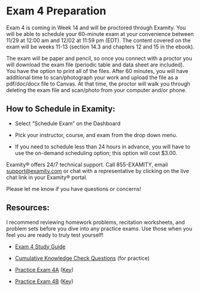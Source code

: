 # Exam 4 Preparation

Exam 4 is coming in Week 14 and will be proctored through Examity.  You will be able to schedule your 60-minute exam at your convenience between 11/29 at 12:00 am and 12/02 at 11:59 pm (EDT).  The content covered on the exam will be weeks 11-13 (section 14.3 and chapters 12 and 15 in the ebook).     

The exam will be paper and pencil, so once you connect with a proctor you will download the exam file (periodic table and data sheet are included).  You have the option to print all of the files. After 60 minutes, you will have additional time to scan/photograph your work and upload the file as a pdf/doc/docx file to Canvas.  At that time, the proctor will walk you through deleting the exam file and scan/photo from your computer and/or phone.

## How to Schedule in Examity:

* Select “Schedule Exam” on the Dashboard

* Pick your instructor, course, and exam from the drop down menu.

* If you need to schedule less than 24 hours in advance, you will have to use the on-demand scheduling option; this option will cost $3.00.


Examity® offers 24/7 technical support.   Call 855-EXAMITY, email support@examity.com or chat with a representative by clicking on the live chat link in your Examity® portal.

Please let me know if you have questions or concerns!


## Resources:
I recommend reviewing homework problems, recitation worksheets, and problem sets before you dive into any practice exams.  Use those when you feel you are ready to truly test yourself!

* [Exam 4 Study Guide](https://media.ed.science.psu.edu/sites/media/ed/files/documents/exam_4_study_guide_wc.pdf)

* [Cumulative Knowledge Check Questions](https://psu.instructure.com/courses/1866869/quizzes/3268981) (for practice)

* [Practice Exam 4A](https://media.ed.science.psu.edu/sites/media/ed/files/documents/chem_110_practice_exam_4a_wc.pdf) ([Key](https://media.ed.science.psu.edu/sites/media/ed/files/documents/chem_110_practice_exam_4a_key_wc.pdf))

* [Practice Exam 4B](https://media.ed.science.psu.edu/sites/media/ed/files/documents/chem_110_practice_exam_4b_wc.pdf) ([Key](https://media.ed.science.psu.edu/sites/media/ed/files/documents/chem_110_exam_4b_key_wc.pdf))